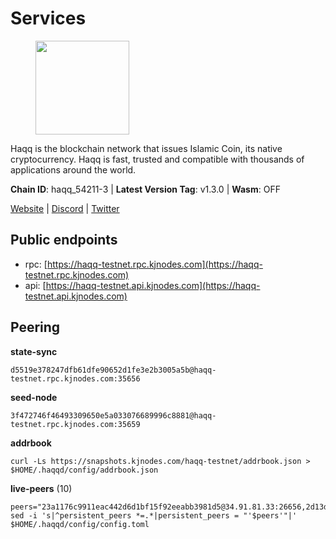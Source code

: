 # Services

<figure><img src="https://raw.githubusercontent.com/kj89/testnet_manuals/main/pingpub/logos/haqq.png" width="150" alt=""><figcaption></figcaption></figure>

Haqq is the blockchain network that issues Islamic Coin,  its native cryptocurrency. Haqq is fast, trusted and  compatible with thousands of applications around the world.

**Chain ID**: haqq_54211-3 | **Latest Version Tag**: v1.3.0 | **Wasm**: OFF

[Website](https://islamiccoin.net) | [Discord](https://discord.gg/hU9MHG5kZq) | [Twitter](https://twitter.com/Islamic_Coin)


## Public endpoints

* rpc: [https://haqq-testnet.rpc.kjnodes.com](https://haqq-testnet.rpc.kjnodes.com)
* api: [https://haqq-testnet.api.kjnodes.com](https://haqq-testnet.api.kjnodes.com)

## Peering

**state-sync**

```
d5519e378247dfb61dfe90652d1fe3e2b3005a5b@haqq-testnet.rpc.kjnodes.com:35656
```

**seed-node**

```
3f472746f46493309650e5a033076689996c8881@haqq-testnet.rpc.kjnodes.com:35659
```

**addrbook**
```
curl -Ls https://snapshots.kjnodes.com/haqq-testnet/addrbook.json > $HOME/.haqqd/config/addrbook.json
```

**live-peers** (10)
```
peers="23a1176c9911eac442d6d1bf15f92eeabb3981d5@34.91.81.33:26656,2d13d679b64e1a574904a140f72815644ec71131@65.21.133.125:30656,927a323649e7dd8d4c75da6e5edaee439652b46f@65.109.92.241:20116,de231cd155362b2687dca190a744bf839ce4ce63@23.88.112.123:26656,064fe9fe19fe5552b2d4922d659466e583f42b22@95.216.2.219:26658,62bf004201a90ce00df6f69390378c3d90f6dd7e@34.90.129.213:26656,54e81994c61bbb6c414f8ab0a606a7edda138a3b@95.216.154.100:26656,d5519e378247dfb61dfe90652d1fe3e2b3005a5b@65.109.68.190:35656,7f2828e3910a4b165a65e5bfb2465c1e809bad3b@65.108.48.182:26656,32a8eec046b95e8646ff0810b4596dc7083a0beb@65.108.145.131:26656"
sed -i 's|^persistent_peers *=.*|persistent_peers = "'$peers'"|' $HOME/.haqqd/config/config.toml
```
